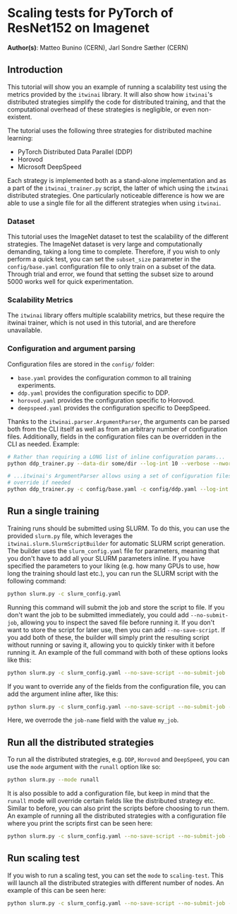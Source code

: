 # Scaling tests for PyTorch of ResNet152 on Imagenet

**Author(s)**: Matteo Bunino (CERN), Jarl Sondre Sæther (CERN)

## Introduction

This tutorial will show you an example of running a scalability test using the metrics
provided by the `itwinai` library. It will also show how `itwinai`'s distributed
strategies simplify the code for distributed training, and that the computational
overhead of these strategies is negligible, or even non-existent.

The tutorial uses the following three strategies for distributed machine learning:

- PyTorch Distributed Data Parallel (DDP)
- Horovod
- Microsoft DeepSpeed

Each strategy is implemented both as a stand-alone implementation and as a part of the
`itwinai_trainer.py` script, the latter of which using the `itwinai` distributed
strategies. One particularly noticeable difference is how we are able to use a single
file for all the different strategies when using `itwinai`.

### Dataset

This tutorial uses the ImageNet dataset to test the scalability of the different
strategies. The ImageNet dataset is very large and computationally demanding, taking a
long time to complete. Therefore, if you wish to only perform a quick test, you can
set the `subset_size` parameter in the `config/base.yaml` configuration file to only
train on a subset of the data. Through trial and error, we found that setting the
subset size to around 5000 works well for quick experimentation.

### Scalability Metrics

The `itwinai` library offers multiple scalability metrics, but these require
the itwinai trainer, which is not used in this tutorial, and are therefore unavailable.

### Configuration and argument parsing

Configuration files are stored in the `config/` folder:

- `base.yaml` provides the configuration common to all training experiments.
- `ddp.yaml` provides the configuration specific to DDP.
- `horovod.yaml` provides the configuration specific to Horovod.
- `deepspeed.yaml` provides the configuration specific to DeepSpeed.

Thanks to the `itwinai.parser.ArgumentParser`, the arguments can be parsed both from
the CLI itself as well as from an arbitrary number of configuration files.
Additionally, fields in the configuration files can be overridden in the CLI as needed.
Example:

```bash
# Rather than requiring a LONG list of inline configuration params...
python ddp_trainer.py --data-dir some/dir --log-int 10 --verbose --nworker 4 ...

# ...itwinai's ArgumentParser allows using a set of configuration files, with inline
# override if needed
python ddp_trainer.py -c config/base.yaml -c config/ddp.yaml --log-int 42
```

## Run a single training

Training runs should be submitted using SLURM. To do this, you can use the provided
`slurm.py` file, which leverages the `itwinai.slurm.SlurmScriptBuilder` for automatic
SLURM script generation. The builder uses the `slurm_config.yaml` file for parameters,
meaning that you don't have to add all your SLURM parameters inline. If you have
specified the parameters to your liking (e.g. how many GPUs to use, how long the
training should last etc.), you can run the SLURM script with the following command:

```bash
python slurm.py -c slurm_config.yaml
```

Running this command will submit the job and store the script to file. If you don't
want the job to be submitted immediately, you could add `--no-submit-job`, allowing you
to inspect the saved file before running it. If you don't want to store the script for
later use, then you can add `--no-save-script`. If you add both of these, the builder
will simply print the resulting script without running or saving it, allowing you to
quickly tinker with it before running it. An example of the full command with both
of these options looks like this:

```bash
python slurm.py -c slurm_config.yaml --no-save-script --no-submit-job
```

If you want to override any of the fields from the configuration file, you can add the
argument inline after, like this:

```bash
python slurm.py -c slurm_config.yaml --no-save-script --no-submit-job --job-name my_job
```

Here, we overrode the `job-name` field with the value `my_job`.

## Run all the distributed strategies

To run all the distributed strategies, e.g. `DDP`, `Horovod` and `DeepSpeed`, you can
use the `mode` argument with the `runall` option like so:

```bash
python slurm.py --mode runall
```

It is also possible to add a configuration file, but keep in mind that the `runall`
mode will override certain fields like the distributed strategy etc. Similar to before,
you can also print the scripts before choosing to run them. An example of running all
the distributed strategies with a configuration file where you print the scripts first
can be seen here:

```bash
python slurm.py -c slurm_config.yaml --no-save-script --no-submit-job --mode runall
```

## Run scaling test

If you wish to run a scaling test, you can set the `mode` to `scaling-test`. This will
launch all the distributed strategies with different number of nodes. An example of
this can be seen here:

```bash
python slurm.py -c slurm_config.yaml --no-save-script --no-submit-job --mode scaling-test
```
